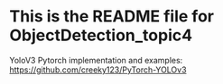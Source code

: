 # This is the README file for ObjectDetection_topic4


YoloV3 Pytorch implementation and examples: https://github.com/creeky123/PyTorch-YOLOv3